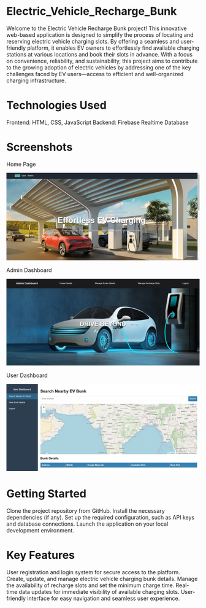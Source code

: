 # Electric_Vehicle_Recharge_Bunk
Welcome to the Electric Vehicle Recharge Bunk project! This innovative web-based application is designed to simplify the process of locating and reserving electric vehicle charging slots. By offering a seamless and user-friendly platform, it enables EV owners to effortlessly find available charging stations at various locations and book their slots in advance. With a focus on convenience, reliability, and sustainability, this project aims to contribute to the growing adoption of electric vehicles by addressing one of the key challenges faced by EV users—access to efficient and well-organized charging infrastructure.

# Technologies Used
Frontend: HTML, CSS, JavaScript
Backend: Firebase Realtime Database
# Screenshots
Home Page

![image alt](https://github.com/manisha-1112/Electric_Vehicle_Recharge_Bunk/blob/main/homepage.png?raw=true)

Admin Dashboard

![image alt](https://github.com/manisha-1112/Electric_Vehicle_Recharge_Bunk/blob/main/admin_dashboard.png?raw=true)

User Dashboard

![image alt](https://github.com/manisha-1112/Electric_Vehicle_Recharge_Bunk/blob/main/user_dashboard.png?raw=true)

# Getting Started
Clone the project repository from GitHub.
Install the necessary dependencies (if any).
Set up the required configuration, such as API keys and database connections.
Launch the application on your local development environment.
# Key Features
User registration and login system for secure access to the platform. Create, update, and manage electric vehicle charging bunk details. Manage the availability of recharge slots and set the minimum charge time. Real-time data updates for immediate visibility of available charging slots. User-friendly interface for easy navigation and seamless user experience.
